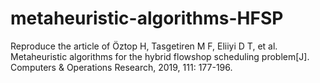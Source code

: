 # metaheuristic-algorithms-HFSP
Reproduce the article of Öztop H, Tasgetiren M F, Eliiyi D T, et al. Metaheuristic algorithms for the hybrid flowshop scheduling problem[J]. Computers & Operations Research, 2019, 111: 177-196.
